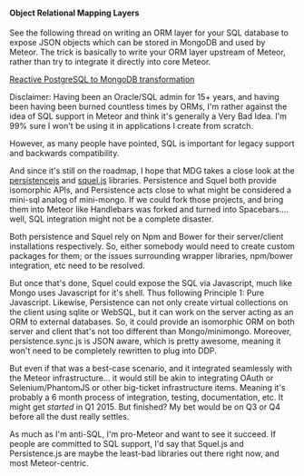 #### Object Relational Mapping Layers

See the following thread on writing an ORM layer for your SQL database to expose JSON objects which can be stored in MongoDB and used by Meteor.  The trick is basically to write your ORM layer upstream of Meteor, rather than try to integrate it directly into core Meteor.

[Reactive PostgreSQL to MongoDB transformation](https://groups.google.com/forum/#!topic/meteor-talk/_eemT_X1nbk)  

Disclaimer:  Having been an Oracle/SQL admin for 15+ years, and having been having been burned countless times by ORMs, I'm rather against the idea of SQL support in Meteor and think it's generally a Very Bad Idea.  I'm 99% sure I won't be using it in applications I create from scratch.  

However, as many people have pointed, SQL is important for legacy support and backwards compatibility.  

And since it's still on the roadmap, I hope that MDG takes a close look at the [persistencejs](https://github.com/coresmart/persistencejs) and [squel.js](http://hiddentao.github.io/squel/) libraries.  Persistence and Squel both provide isomorphic APIs, and Persistence acts close to what might be considered a mini-sql analog of mini-mongo.  If we could fork those projects, and bring them into Meteor like Handlebars was forked and turned into Spacebars.... well, SQL integration might not be a complete disaster.  

Both persistence and Squel rely on Npm and Bower for their server/client installations respectively.  So, either somebody would need to create custom packages for them; or the issues surrounding wrapper libraries, npm/bower integration, etc need to be resolved.  

But once that's done, Squel could expose the SQL via Javascript, much like Mongo uses Javascript for it's shell.  Thus following Principle 1:  Pure Javascript.  Likewise, Persistence can not only create virtual collections on the client using sqlite or WebSQL, but it can work on the server acting as an ORM to external databases.  So, it could provide an isomorphic ORM on both server and client that's not too different than Mongo/minimongo.  Moreover, persistence.sync.js is JSON aware, which is pretty awesome, meaning it won't need to be completely rewritten to plug into DDP.  

But even if that was a best-case scenario, and it integrated seamlessly with the Meteor infrastructure...  it would still be akin to integrating OAuth or Selenium/PhantomJS or other big-ticket infrastructure items.  Meaning it's probably a 6 month process of integration, testing, documentation, etc.  It might get *started* in Q1 2015.  But finished?  My bet would be on Q3 or Q4 before all the dust really settles.

As much as I'm anti-SQL, I'm pro-Meteor and want to see it succeed.  If people are committed to SQL support, I'd say that Squel.js and Persistence.js are maybe the least-bad libraries out there right now, and most Meteor-centric. 
